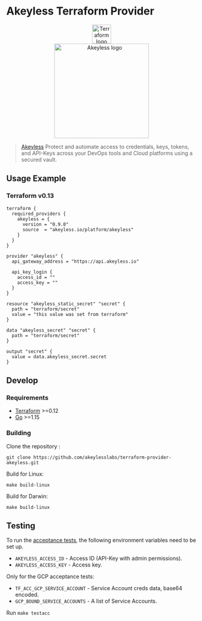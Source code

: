 # Akeyless Terraform Provider
<p align="middle">
<a href="https://terraform.io">
    <img src="https://cdn.rawgit.com/hashicorp/terraform-website/master/content/source/assets/images/logo-hashicorp.svg" alt="Terraform logo" title="Terraform" height="50" />
</a>  
    <br/>
<a href="https://www.akeyless.io/">
    <img src="https://www.akeyless.io/wp-content/uploads/2021/03/akeyless-logo-black-transparent.png" alt="Akeyless logo" title="Akeyless" width="250"/>
</a>
</p>

> [Akeyless][akeyless] Protect and automate access to credentials, keys, tokens, and API-Keys across your DevOps tools and Cloud platforms using a secured vault.

## Usage Example

### Terraform v0.13
```hcl
terraform {
  required_providers {
    akeyless = {
      version = "0.9.0"
      source  = "akeyless.io/platform/akeyless"
    }
  }
}

provider "akeyless" {
  api_gateway_address = "https://api.akeyless.io"

  api_key_login {
    access_id = ""
    access_key = ""
  }
}

resource "akeyless_static_secret" "secret" {
  path = "terraform/secret"
  value = "this value was set from terraform"
}

data "akeyless_secret" "secret" {
  path = "terraform/secret"
}

output "secret" {
  value = data.akeyless_secret.secret
}
```

## Develop

### Requirements
- [Terraform](https://www.terraform.io/downloads.html) >=0.12
- [Go](https://golang.org/doc/install) >=1.15

### Building
Clone the repository :
```
git clone https://github.com/akeylesslabs/terraform-provider-akeyless.git
```
Build for Linux:
```
make build-linux
```
Build for Darwin:
```
make build-linux
```
## Testing
To run the [acceptance tests](https://www.terraform.io/docs/extend/testing/acceptance-tests/index.html), the following environment variables need to be set up.

* `AKEYLESS_ACCESS_ID` - Access ID (API-Key with admin permissions).
* `AKEYLESS_ACCESS_KEY` - Access key.

Only for the GCP acceptance tests:
* `TF_ACC_GCP_SERVICE_ACCOUNT` - Service Account creds data, base64 encoded.
* `GCP_BOUND_SERVICE_ACCOUNTS` - A list of Service Accounts.

Run `make testacc`



[akeyless]: https://akeyless.io
